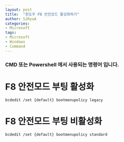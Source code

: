 ```yaml
---
layout: post
title:  "윈도우 F8 안전모드 활성화하기"
author: SiRyuA
categories:
- Microsoft
tags:
- Microsoft
- Windows
- Command
---
```


### CMD 또는 Powershell 에서 사용되는 명령어 입니다.

# F8 안전모드 부팅 활성화
~~~
bcdedit /set {default} bootmenupolicy legacy
~~~


# F8 안전모드 부팅 비활성화
~~~
bcdedit /set {default} bootmenupolicy standard
~~~
